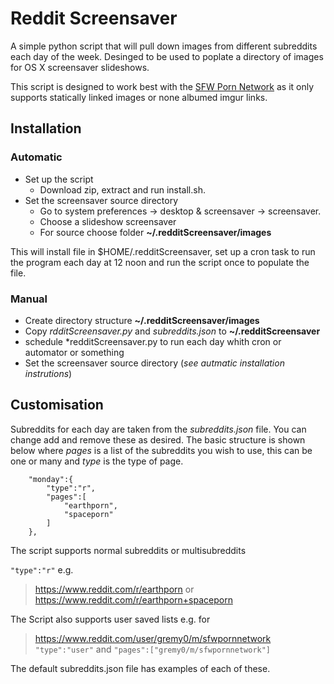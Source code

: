 # Reddit Screensaver

A simple python script that will pull down images from different subreddits each day of the week. Desinged to be used to poplate a directory of images for OS X screensaver slideshows.

This script is designed to work best with the [SFW Porn Network](https://www.reddit.com/r/sfwpornnetwork/wiki/network) as it only supports statically linked images or none albumed imgur links.

## Installation

### Automatic
- Set up the script
	- Download zip, extract and run install.sh. 
- Set the screensaver source directory
	- Go to system preferences -> desktop & screensaver -> screensaver. 
	- Choose a slideshow screensaver
	- For source choose folder **~/.redditScreensaver/images**

This will install file in $HOME/.redditScreensaver, set up a cron task to run the program each day at 12 noon and run the script once to populate the file.

### Manual

- Create directory structure **~/.redditScreensaver/images**
- Copy *rdditScreensaver.py* and *subreddits.json* to **~/.redditScreensaver**
- schedule *redditScreensaver.py to run each day whith cron or automator or something
- Set the screensaver source directory (*see autmatic installation instrutions*)

## Customisation

Subreddits for each day are taken from the *subreddits.json* file. You can change add and remove these as desired. The basic structure is shown below where *pages* is a list of the subreddits you wish to use, this can be one or many and *type* is the type of page. 

```
	"monday":{
		"type":"r", 
		"pages":[
			"earthporn",
			"spaceporn"
		]
	},
```

The script supports normal subreddits or multisubreddits

`"type":"r"`
e.g.
> https://www.reddit.com/r/earthporn
or 
> https://www.reddit.com/r/earthporn+spaceporn

The Script also supports user saved lists e.g.
for 
> https://www.reddit.com/user/gremy0/m/sfwpornnetwork
`"type":"user"`
and
`"pages":["gremy0/m/sfwpornnetwork"]`

The default subreddits.json file has examples of each of these.

